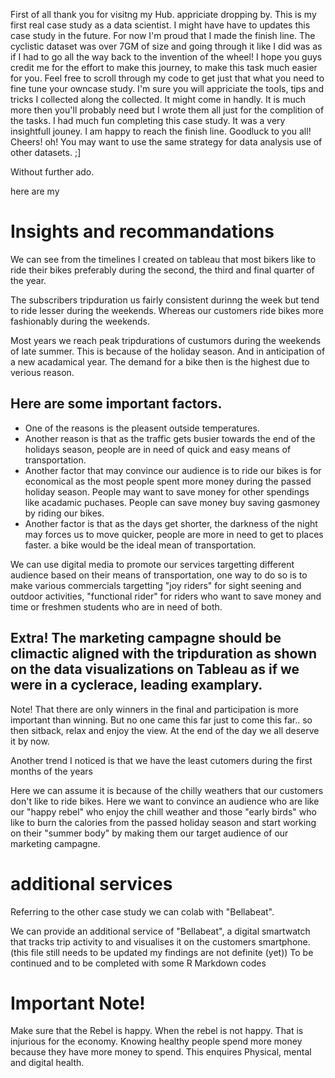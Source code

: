 First of all thank you for visitng my Hub. appriciate dropping by. 
This is my first real case study as a data scientist. I might have have to updates this case study in the future. For now I'm proud that I made the finish line.
The cyclistic dataset was over 7GM of size and going through it like I did was as if I had to go all the way back to the invention of the wheel!
I hope you guys credit me for the effort to make this journey, to make this task much easier for you. 
Feel free to scroll through my code to get just that what you need to fine tune your owncase study.
I'm sure you will appriciate the tools, tips and tricks I collected along the collected. It might come in handly. It is much more then you'll probably need but I wrote them all just for the complition of the tasks. 
I had much fun completing this case study. It was a very insightfull jouney. I am happy to reach the finish line. Goodluck to you all! Cheers! 
oh! You may want to use the same strategy for data analysis use of other datasets. ;]

Without further ado. 

here
are
my


# Insights and recommandations

We can see from the timelines I created on tableau that most bikers like to ride their bikes preferably during the second, the third and final quarter of the year. 

The subscribers tripduration us fairly consistent durinng the week but tend to ride lesser during the weekends. Whereas our customers ride bikes more fashionably during the weekends.

Most years we reach peak tripdurations of custumors during the weekends of late summer. 
This is because of the holiday season. And in anticipation of a new acadamical year. The demand for a bike then is the highest due to verious reason. 
## Here are some important factors.

- One of the reasons is the pleasent outside temperatures.
- Another reason is that as the traffic gets busier towards the end of the holidays season, people are in need of quick and easy means of transportation.
- Another factor that may convince our audience is to ride our bikes is for economical as the most people spent more money during the passed holiday season.
  People may want to save money for other spendings like acadamic puchases. People can save money buy saving gasmoney by riding our bikes.
- Another factor is that as the days get shorter, the darkness of the night may forces us to move quicker, people are more in need to get to places faster.
  a bike would be the ideal mean of transportation.

We can use digital media to promote our services targetting different audience based on their means of transportation, one way to do so is to make various commercials targetting 
"joy riders" for sight seening and outdoor activities, 
"functional rider" for riders who want to save money and time 
or freshmen students who are in need of both.

## Extra! The marketing campagne should be climactic aligned with the tripduration as shown on the data visualizations on Tableau as if we were in a cyclerace, leading examplary. 
Note! That there are only winners in the final and participation is more important than winning. But no one came this far just to come this far.. so then sitback, relax and enjoy the view.
At the end of the day we all deserve it by now.


Another trend I noticed is that we have the least cutomers during the first months of the years

Here we can assume it is because of the chilly weathers that our customers don't like to ride bikes.
Here we want to convince an audience who are like our "happy rebel" who enjoy the chill weather 
and those "early birds" who like to burn the calories from the passed holiday season and start working on their "summer body"
by making them our target audience of our marketing campagne. 

# additional services
Referring to the other case study we can colab with "Bellabeat".

We can provide an additional service of "Bellabeat", a digital smartwatch that tracks trip activity to and visualises it on the customers smartphone.
(this file still needs to be updated my findings are not definite (yet)) To be continued and to be completed with some R Markdown codes

# Important Note! 
Make sure that the Rebel is happy. When the rebel is not happy. That is injurious for the economy. Knowing healthy people spend more money because they have more money to spend.
This enquires Physical, mental and digital health.
